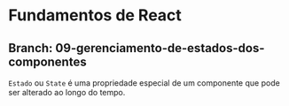 # Fundamentos de React

## Branch: 09-gerenciamento-de-estados-dos-componentes

`Estado` ou `State` é uma propriedade especial de um componente que pode ser alterado ao longo do tempo.
